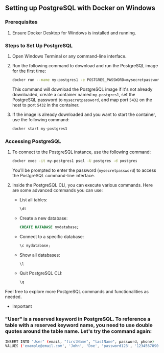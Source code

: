 ## Setting up PostgreSQL with Docker on Windows

### Prerequisites
1. Ensure Docker Desktop for Windows is installed and running.

### Steps to Set Up PostgreSQL
1. Open Windows Terminal or any command-line interface.
2. Run the following command to download and run the PostgreSQL image for the first time:

    ```bash
    docker run --name my-postgres1 -e POSTGRES_PASSWORD=mysecretpassword -d -p 5432:5432 postgres
    ```

    This command will download the PostgreSQL image if it's not already downloaded, create a container named `my-postgres1`, set the PostgreSQL password to `mysecretpassword`, and map port `5432` on the host to port `5432` in the container.

3. If the image is already downloaded and you want to start the container, use the following command:

    ```bash
    docker start my-postgres1
    ```

### Accessing PostgreSQL
1. To connect to the PostgreSQL instance, use the following command:

    ```bash
    docker exec -it my-postgres1 psql -U postgres -d postgres
    ```

    You'll be prompted to enter the password (`mysecretpassword`) to access the PostgreSQL command-line interface.

2. Inside the PostgreSQL CLI, you can execute various commands. Here are some advanced commands you can use:

    - List all tables:
    
        ```sql
        \dt
        ```

    - Create a new database:
    
        ```sql
        CREATE DATABASE mydatabase;
        ```

    - Connect to a specific database:
    
        ```sql
        \c mydatabase;
        ```

    - Show all databases:
    
        ```sql
        \l
        ```

    - Quit PostgreSQL CLI:
    
        ```sql
        \q
        ```

Feel free to explore more PostgreSQL commands and functionalities as needed.

- Important
### "User" is a reserved keyword in PostgreSQL. To reference a table with a reserved keyword name, you need to use double quotes around the table name. Let's try the command again:

```bash
INSERT INTO "User" (email, "firstName", "lastName", password, phone) 
VALUES ('example@email.com', 'John', 'Doe', 'password123', '1234567890');
```
